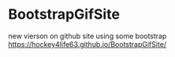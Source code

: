 # BootstrapGifSite
new vierson on github site using some bootstrap
https://hockey4life63.github.io/BootstrapGifSite/